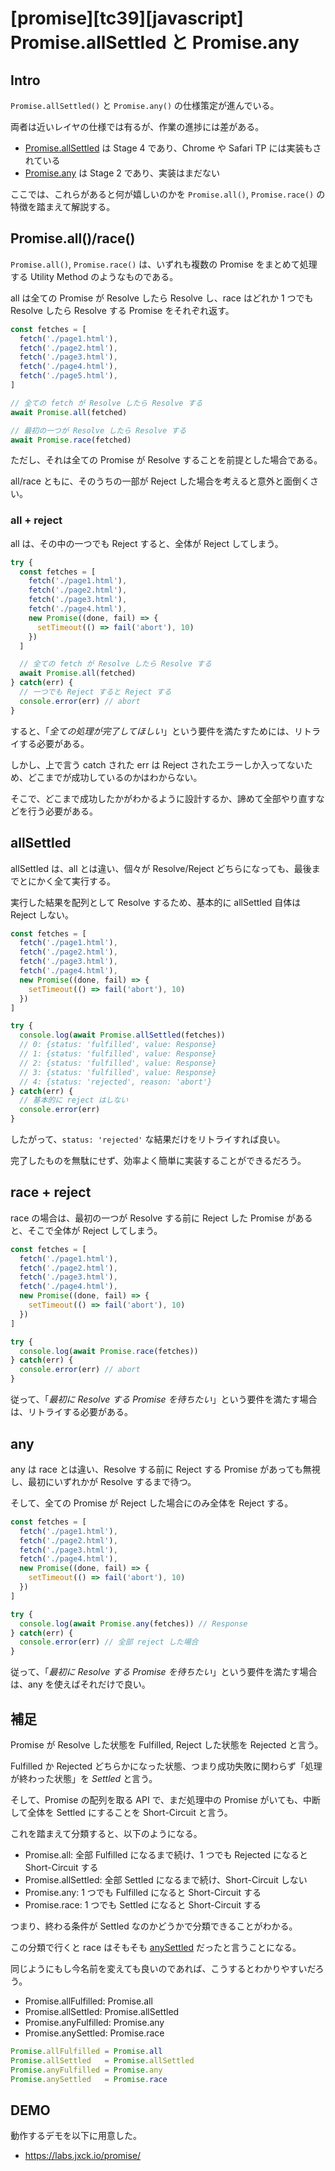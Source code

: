 # [promise][tc39][javascript] Promise.allSettled と Promise.any

## Intro

`Promise.allSettled()` と `Promise.any()` の仕様策定が進んでいる。

両者は近いレイヤの仕様では有るが、作業の進捗には差がある。

- [Promise.allSettled](https://github.com/tc39/proposal-promise-allSettled) は Stage 4 であり、Chrome や Safari TP には実装もされている
- [Promise.any](https://github.com/tc39/proposal-promise-any) は Stage 2 であり、実装はまだない

ここでは、これらがあると何が嬉しいのかを `Promise.all()`, `Promise.race()` の特徴を踏まえて解説する。


## Promise.all()/race()

`Promise.all()`, `Promise.race()` は、いずれも複数の Promise をまとめて処理する Utility Method のようなものである。

all は全ての Promise が Resolve したら Resolve し、race はどれか 1 つでも Resolve したら Resolve する Promise をそれぞれ返す。

```js
const fetches = [
  fetch('./page1.html'),
  fetch('./page2.html'),
  fetch('./page3.html'),
  fetch('./page4.html'),
  fetch('./page5.html'),
]

// 全ての fetch が Resolve したら Resolve する
await Promise.all(fetched)

// 最初の一つが Resolve したら Resolve する
await Promise.race(fetched)
```

ただし、それは全ての Promise が Resolve することを前提とした場合である。

all/race ともに、そのうちの一部が Reject した場合を考えると意外と面倒くさい。


### all + reject

all は、その中の一つでも Reject すると、全体が Reject してしまう。

```js
try {
  const fetches = [
    fetch('./page1.html'),
    fetch('./page2.html'),
    fetch('./page3.html'),
    fetch('./page4.html'),
    new Promise((done, fail) => {
      setTimeout(() => fail('abort'), 10)
    })
  ]

  // 全ての fetch が Resolve したら Resolve する
  await Promise.all(fetched)
} catch(err) {
  // 一つでも Reject すると Reject する
  console.error(err) // abort
}
```

すると、「*全ての処理が完了してほしい*」という要件を満たすためには、リトライする必要がある。

しかし、上で言う catch された err は Reject されたエラーしか入ってないため、どこまでが成功しているのかはわからない。

そこで、どこまで成功したかがわかるように設計するか、諦めて全部やり直すなどを行う必要がある。


## allSettled

allSettled は、all とは違い、個々が Resolve/Reject どちらになっても、最後までとにかく全て実行する。

実行した結果を配列として Resolve するため、基本的に allSettled 自体は Reject しない。

```js
const fetches = [
  fetch('./page1.html'),
  fetch('./page2.html'),
  fetch('./page3.html'),
  fetch('./page4.html'),
  new Promise((done, fail) => {
    setTimeout(() => fail('abort'), 10)
  })
]

try {
  console.log(await Promise.allSettled(fetches))
  // 0: {status: 'fulfilled', value: Response}
  // 1: {status: 'fulfilled', value: Response}
  // 2: {status: 'fulfilled', value: Response}
  // 3: {status: 'fulfilled', value: Response}
  // 4: {status: 'rejected', reason: 'abort'}
} catch(err) {
  // 基本的に reject はしない
  console.error(err)
}
```

したがって、`status: 'rejected'` な結果だけをリトライすれば良い。

完了したものを無駄にせず、効率よく簡単に実装することができるだろう。


## race + reject

race の場合は、最初の一つが Resolve する前に Reject した Promise があると、そこで全体が Reject してしまう。

```js
const fetches = [
  fetch('./page1.html'),
  fetch('./page2.html'),
  fetch('./page3.html'),
  fetch('./page4.html'),
  new Promise((done, fail) => {
    setTimeout(() => fail('abort'), 10)
  })
]

try {
  console.log(await Promise.race(fetches))
} catch(err) {
  console.error(err) // abort
}
```

従って、「*最初に Resolve する Promise を待ちたい*」という要件を満たす場合は、リトライする必要がある。


## any

any は race とは違い、Resolve する前に Reject する Promise があっても無視し、最初にいずれかが Resolve するまで待つ。

そして、全ての Promise が Reject した場合にのみ全体を Reject する。

```js
const fetches = [
  fetch('./page1.html'),
  fetch('./page2.html'),
  fetch('./page3.html'),
  fetch('./page4.html'),
  new Promise((done, fail) => {
    setTimeout(() => fail('abort'), 10)
  })
]

try {
  console.log(await Promise.any(fetches)) // Response
} catch(err) {
  console.error(err) // 全部 reject した場合
}
```

従って、「*最初に Resolve する Promise を待ちたい*」という要件を満たす場合は、any を使えばそれだけで良い。


## 補足

Promise が Resolve した状態を Fulfilled, Reject した状態を Rejected と言う。

Fulfilled か Rejected どちらかになった状態、つまり成功失敗に関わらず「処理が終わった状態」を *Settled* と言う。

そして、Promise の配列を取る API で、まだ処理中の Promise がいても、中断して全体を Settled にすることを Short-Circuit と言う。

これを踏まえて分類すると、以下のようになる。

- Promise.all:        全部 Fulfilled になるまで続け、1 つでも Rejected になると Short-Circuit する
- Promise.allSettled: 全部 Settled になるまで続け、Short-Circuit しない
- Promise.any:        1 つでも Fulfilled になると Short-Circuit する
- Promise.race:       1 つでも Settled になると Short-Circuit する

つまり、終わる条件が Settled なのかどうかで分類できることがわかる。

この分類で行くと race はそもそも [anySettled](https://github.com/tc39/proposal-promise-any/issues/10#issuecomment-459134703) だったと言うことになる。

同じようにもし今名前を変えても良いのであれば、こうするとわかりやすいだろう。

- Promise.allFulfilled: Promise.all
- Promise.allSettled:   Promise.allSettled
- Promise.anyFulfilled: Promise.any
- Promise.anySettled:   Promise.race

```js
Promise.allFulfilled = Promise.all
Promise.allSettled   = Promise.allSettled
Promise.anyFulfilled = Promise.any
Promise.anySettled   = Promise.race
```


## DEMO

動作するデモを以下に用意した。

- https://labs.jxck.io/promise/